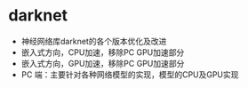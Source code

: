 # darknet
- 神经网络库darknet的各个版本优化及改进
- 嵌入式方向，CPU加速，移除PC GPU加速部分
- 嵌入式方向，GPU加速，移除PC GPU加速部分
- PC 端：主要针对各种网络模型的实现，模型的CPU及GPU实现
